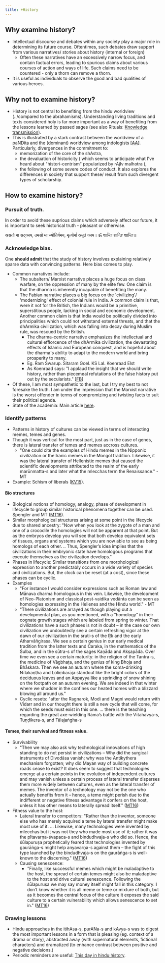 ```yaml
---
title: +History
---
```

  

## Why examine history?

- Intellectual discourse and debates within any society play a major role in determining its future course. Oftentimes, such debates draw support from various narratives/ stories about history (internal or foreign)
    - Often these narratives have an excessively narrow focus, and contain factual errors, leading to spurious claims about various courses of action and ways of life. Such claims need to be countered - only a thorn can remove a thorn.
- It is useful as individuals to observe the good and bad qualities of various heroes.

## Why not to examine history?

- History is not central to benefiting from the hindu worldview (../compared to the abrahamisms). Understanding living traditions and texts considered holy is far more important as a way of benefiting from the lessons learned by passed sages (see also Rituals: [Knowledge transmission](../self-cultivation/rituals/)).
- This is illustrated by a stark contrast between the worldview of a paNDita and the (dominant) worldview among indologists \[[AA](https://archive.org/stream/paNDit-papers/ScholasticismPanditTraditionalScholarshipInIndiaFestschriftOrCommeomorationParameswaraAithalAxelMichaelsarticles#page/n51/mode/2up)\]. Particularly, divergences in the commitment to:
    - memorization of the core of the shAstra,
    - the devaluation of historicity ( which seems to anticipate what I've heard about "histori-centrism" popularized by rAjIv malhotra ),
    - the following of some severe codes of conduct. It also explores the differences in society that support these/ result from such divergent types of scholarship.

## How to examine history?

### Pursuit of truth.  

In order to avoid these suprious claims which adversely affect our future, it is important to seek historical truth - pleasant or otherwise.

 असतो मा सद्गमय, तमसो मा ज्योतिर्गमय, मृत्योर्मा अमृतं गमय। ॐ शान्तिः शान्तिः शान्तिः॥

### Acknowledge bias.

One **should admit** that the study of history involves explaining relatively sparse data with convincing patterns. Here bias comes to play.

- Common narratives include:
    - The subaltern/ Marxist narrative places a huge focus on class warfare, on the oppression of many by the elite few. One claim is that the dharma is inherently incapable of benefiting the many.
    - The Fabian narrative places a big focus on the 'civilizing'/ 'modernizing' effect of colonial rule in India. A common claim is that, were it not for the British, the Indians would be a primitive, superstitious people, lacking in social and economic development. Another common claim is that India would be politically divided into principalities which could not withstand external threats, and that the dhArmika civilization, which was falling into decay during Muslim rule, was rescued by the British.
        - The dharma-centric narrative emphasizes the intellectual and cultural efflorcence of the dhArmika civilization, the devastating effects of Islamic and European conquest, and is hopeful about the dharma's ability to adapt to the modern world and bring prosperity to many.
        - Eg. Ram Swarup. Sitaram Goel. KS Lal. Koenraad Elst
        - As Koenraad says: "I applaud the insight that we should write history, rather than piecemeal refutations of the false history put out by the secularists." \[[FB](https://www.facebook.com/vikramvgarg/posts/10104784482166260?comment_id=10104785819960310&notif_t=like)\]
- Of these, I am most sympathetic to the last, but I try my best to not foresake the truth. I am under the impression that the Marxist narrative is the worst offender in terms of compromizing and twisting facts to suit their political agenda.
- State of the academia: Main article [here](../../rivals/academia/charges/).

### Identify patterns

- Patterns in history of cultures can be viewed in terms of interacting memes, temes and genes.
- Though it was vertical for the most part, just as in the case of genes, there is lateral transfer of temes and memes accross cultures.
    - "One could cite the examples of Hindu memes in the Nipponic civilization or the Iranic memes in the Mongol tradition. Likewise, it was the lateral transfer of Hellenistic memes that caused the scientific developments attributed to the realm of the early marūnmatta-s and later what the mlecchas term the Renaissance." - MT  
- Example: Schism of liberals ([KV15](https://agnimaan.wordpress.com/2015/08/31/a-hindu-perspective-on-zoroastrians-schism-of-the-liberals-and-its-dangers/)).  
        
#### Bio structures
- Biological notions of homology, analogy, phase of development in lifecycle to group similar historical phenomena together can be used. Spengler and MT ([MT16](https://manasataramgini.wordpress.com/2015/06/15/sulapuru%E1%B9%A3a-catvarakam-3-a-method-for-the-analysis-of-history/)).
- Similar morphological structures arising at some point in the lifecycle due to shared ancestry: "Now when you look at the zygote of a man and one of a crocodile the homologies will not be apparent at that point. But as the embryos develop you will see that both develop equivalent sets of tissues, organs and systems which you are now able to see as being homologs of each other. .. Thus, Spengler’s idea implies that the civilizations in their embryonic state have homologous programs that execute themselves as the civilization develops."
- Phases in lifecycle: Similar transitions from one morphological expression to another predictably occurs in a wide variety of species and civilizations. But, the clock can be reset (at a cost), since these phases can be cyclic.
- Examples
    - "For instance I would consider expressions such as Roman law and Mānava dharma homologous in this vein. Likewise, the development of Neo-Platonism and classical post-vaidika vedānta can be seen as homologies expressing in the Hellenes and the Hindu world." - MT
    - "There civilizations are arrayed as though playing out a developmental plan, as you mentioned, with a ”homology” in their cognate growth stages which are labeled from spring to winter. That civilizations have a such phases is not in doubt – in the case our own civilization we undoubtedly see a certain refreshing vigor at the dawn of our civilization in the śruti-s of the Ṛk and the early Atharvāñgirasa. We see a certain genius in our early medical tradition from the latter texts and Caraka, in the mathematics of the Śulba, and in the sūtra-s of the sages Kaṇāda and Akṣapāda. Over time we even see a certain maturity: in the religion of the Tantra-s, the medicine of Vāgbhaṭa, and the genius of king Bhoja and Bhāskara. Then we see an autumn where the soma-drinking Nīlakaṇṭha and Loliṃbarāja standout like the bright colors of the deciduous leaves and an Appayya like a sprinkling of snow shining on the footpath on an autumn evening. We are indeed in that winter where we shudder in the confines our heated homes with a blizzard blowing all around us."
    - Cyclic resets: "after the Ragnarok, Modi and Magni would return with Vidarr and in our thought there is still a new cycle that will come, for which the seeds must exist in this one. ... there is the teaching regarding the great axe-wielding Rāma’s battle with the Vītahavya-s, Tuṇḍikera-s, and Tālajaṅgha-s

#### Temes, their survival and fitness value.
- Survivability
    - "Then we may also ask why technological innovations of high standing to do not persist in civilizations – Why did the surgical instruments of Divodāsa vanish; why was the Antikythera mechanism forgotten; why did Mayan way of building concrete roads cease to exist? It does seem to suggest that technologies emerge at a certain points in the evolution of independent cultures and may vanish unless a certain process of lateral transfer disperses them more widely between cultures, even as the lateral transfer of memes. The inventor of a technology may not be the one who actually benefits from it – hence, a teme might perish due to the indifferent or negative fitness advantage it confers on the host, unless it has other means to laterally spread itself." ([MT16](https://manasataramgini.wordpress.com/2015/06/15/sulapuru%E1%B9%A3a-catvarakam-3-a-method-for-the-analysis-of-history/))
- Fitness value to the host:
    - Lateral transfer to competitors: "Rather than the inventor, someone else who has merely acquired a teme by lateral transfer might make most use of it. ... Likewise, many technologies were invented by mlecchas but it was not they who made most use of it; rather it was the pītavarṇa-śvapaca-s and bindudhvaja-s who did so. Hence, the śūlapuruṣa prophetically feared that technologies invented by gaurāṅga-s might help anyavarṇa-s against them – the fight of this type launched by the bindudhvaja-s on the gaurāṅga-s is well-known to the discerning." ([MT16](https://manasataramgini.wordpress.com/2015/06/15/sulapuru%E1%B9%A3a-catvarakam-3-a-method-for-the-analysis-of-history/))
    - Causing senescence:
        - "Finally, like successful memes which might be maladaptive to the host, the spread of certain temes might also be maladaptive to the host and drive cultural senescence. Following the śūlapuruṣa we may say money itself might fall in this category: I don’t know whether it is all meme or teme or mixture of both, but as it becomes the central focus of the culture it exposes the said culture to a certain vulnerability which allows senescence to set in." ([MT16](https://manasataramgini.wordpress.com/2015/06/15/sulapuru%E1%B9%A3a-catvarakam-3-a-method-for-the-analysis-of-history/))
    

### Drawing lessons

- Hindu approaches in the itihAsa-s, purANa-s and kAvya-s was to digest the most important lessons in a form that is pleasing (eg. context of a drama or story), abstracted away (with supernatural elements, fictional characters) and dramatized (to enhance contrast between positive and negative decisions.)  
- Periodic reminders are useful: [This day in hindu history](event_record/).